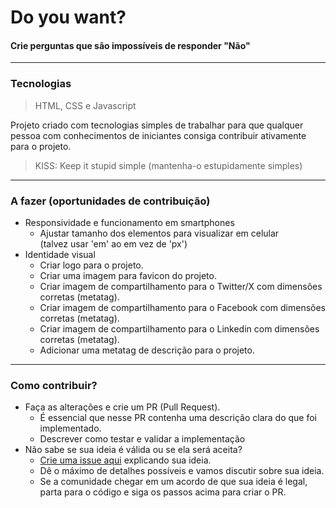 # Do you want?

#### Crie perguntas que são impossíveis de responder "Não"

---

### Tecnologias

> HTML, CSS e Javascript

Projeto criado com tecnologias simples de trabalhar para que qualquer pessoa com conhecimentos de iniciantes consiga contribuir ativamente para o projeto.

> KISS: Keep it stupid simple (mantenha-o estupidamente simples)

---

### A fazer (oportunidades de contribuição)

- Responsividade e funcionamento em smartphones
  - Ajustar tamanho dos elementos para visualizar em celular  
    (talvez usar 'em' ao em vez de 'px')
- Identidade visual
  - Criar logo para o projeto.
  - Criar uma imagem para favicon do projeto.
  - Criar imagem de compartilhamento para o Twitter/X com dimensões corretas (metatag).
  - Criar imagem de compartilhamento para o Facebook com dimensões corretas (metatag).
  - Criar imagem de compartilhamento para o Linkedin com dimensões corretas (metatag).
  - Adicionar uma metatag de descrição para o projeto.

---

### Como contribuir?

- Faça as alterações e crie um PR (Pull Request).
  - É essencial que nesse PR contenha uma descrição clara do que foi implementado.
  - Descrever como testar e validar a implementação
- Não sabe se sua ideia é válida ou se ela será aceita?
  - [Crie uma issue aqui](https://github.com/do-you-want/do-you-want.github.io/issues/new) explicando sua ideia.
  - Dê o máximo de detalhes possíveis e vamos discutir sobre sua ideia.
  - Se a comunidade chegar em um acordo de que sua ideia é legal, parta para o código e siga os passos acima para criar o PR.
